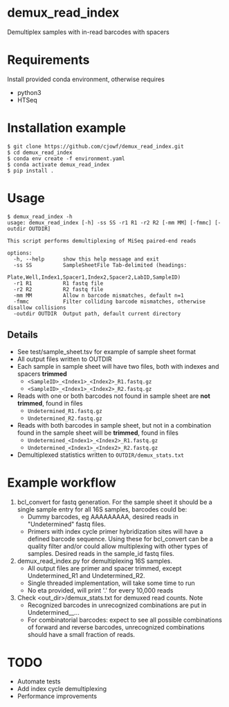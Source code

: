 # demux_read_index
Demultiplex samples with in-read barcodes with spacers

# Requirements
Install provided conda environment, otherwise requires
- python3
- HTSeq

# Installation example
```
$ git clone https://github.com/cjowf/demux_read_index.git
$ cd demux_read_index
$ conda env create -f environment.yaml
$ conda activate demux_read_index
$ pip install .
```

# Usage

```
$ demux_read_index -h
usage: demux_read_index [-h] -ss SS -r1 R1 -r2 R2 [-mm MM] [-fmmc] [-outdir OUTDIR]

This script performs demultiplexing of MiSeq paired-end reads

options:
  -h, --help      show this help message and exit
  -ss SS          SampleSheetFile Tab-delimited (headings:
                  Plate,Well,Index1,Spacer1,Index2,Spacer2,LabID,SampleID)
  -r1 R1          R1 fastq file
  -r2 R2          R2 fastq file
  -mm MM          Allow n barcode mismatches, default n=1
  -fmmc           Filter colliding barcode mismatches, otherwise disallow collisions
  -outdir OUTDIR  Output path, default current directory
```
## Details
- See test/sample_sheet.tsv for example of sample sheet format
- All output files written to OUTDIR
- Each sample in sample sheet will have two files, both with indexes and spacers **trimmed**
  - `<SampleID>_<Index1>_<Index2>_R1.fastq.gz`
  - `<SampleID>_<Index1>_<Index2>_R2.fastq.gz`
- Reads with one or both barcodes not found in sample sheet are **not trimmed**, found in files
  - `Undetermined_R1.fastq.gz`
  - `Undetermined_R2.fastq.gz`
- Reads with both barcodes in sample sheet, but not in a combination found in the sample sheet will be **trimmed**, found in files
  - `Undetermined_<Index1>_<Index2>_R1.fastq.gz`
  - `Undetermined_<Index1>_<Index2>_R2.fastq.gz`
- Demultiplexed statistics written to `OUTDIR/demux_stats.txt`

# Example workflow
1. bcl_convert for fastq generation.  For the sample sheet it should be a single sample entry for all 16S samples, barcodes could be:
     - Dummy barcodes, eg AAAAAAAAA, desired reads in "Undetermined" fastq files.
     - Primers with index cycle primer hybridization sites will have a defined barcode sequence. Using these for bcl_convert can be a quality filter and/or could allow multiplexing with other types of samples.  Desired reads in the sample_id fastq files.
2. demux_read_index.py for demultiplexing 16S samples.
      - All output files are primer and spacer trimmed, except Undetermined_R1 and Undetermined_R2.
      - Single threaded implementation, will take some time to run
      - No eta provided, will print '.' for every 10,000 reads
3. Check <out_dir>/demux_stats.txt for demuxed read counts. Note
      - Recognized barcodes in unrecognized combinations are put in Undetermined_<bc1>_<bc2>...
      - For combinatorial barcodes: expect to see all possible combinations of forward and reverse barcodes, unrecognized combinations should have a small fraction of reads.
  
# TODO
- Automate tests
- Add index cycle demultiplexing
- Performance improvements
